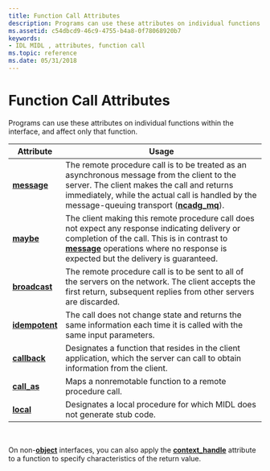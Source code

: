 ```yaml
---
title: Function Call Attributes
description: Programs can use these attributes on individual functions within the interface, and affect only that function.
ms.assetid: c54dbcd9-46c9-4755-b4a8-0f78068920b7
keywords:
- IDL MIDL , attributes, function call
ms.topic: reference
ms.date: 05/31/2018
---
```


# Function Call Attributes

Programs can use these attributes on individual functions within the interface, and affect only that function.



| Attribute                        | Usage                                                                                                                                                                                                                                                      |
|----------------------------------|------------------------------------------------------------------------------------------------------------------------------------------------------------------------------------------------------------------------------------------------------------|
| [**message**](message.md)       | The remote procedure call is to be treated as an asynchronous message from the client to the server. The client makes the call and returns immediately, while the actual call is handled by the message-queuing transport ([**ncadg\_mq**](ncadg-mq.md)). |
| [**maybe**](maybe.md)           | The client making this remote procedure call does not expect any response indicating delivery or completion of the call. This is in contrast to [**message**](message.md) operations where no response is expected but the delivery is guaranteed.        |
| [**broadcast**](broadcast.md)   | The remote procedure call is to be sent to all of the servers on the network. The client accepts the first return, subsequent replies from other servers are discarded.                                                                                    |
| [**idempotent**](idempotent.md) | The call does not change state and returns the same information each time it is called with the same input parameters.                                                                                                                                     |
| [**callback**](callback.md)     | Designates a function that resides in the client application, which the server can call to obtain information from the client.                                                                                                                             |
| [**call\_as**](call-as.md)      | Maps a nonremotable function to a remote procedure call.                                                                                                                                                                                                   |
| [**local**](local.md)           | Designates a local procedure for which MIDL does not generate stub code.                                                                                                                                                                                   |



 

On non-[**object**](object.md) interfaces, you can also apply the [**context\_handle**](context-handle.md) attribute to a function to specify characteristics of the return value.

 

 





